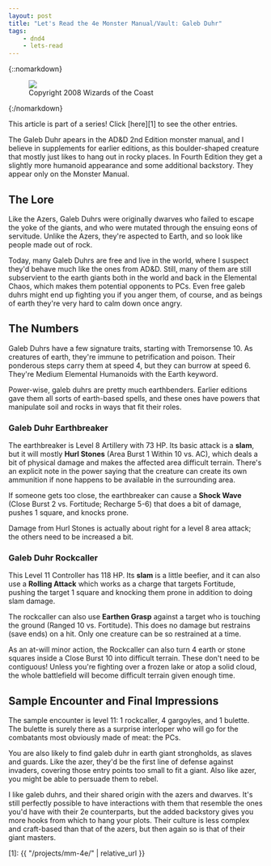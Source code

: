 ```yaml
---
layout: post
title: "Let's Read the 4e Monster Manual/Vault: Galeb Duhr"
tags:
    - dnd4
    - lets-read
---
```


{::nomarkdown}
<figure class="left">
  <img src="{{ "/assets/wir-mm-4e-galeb-duhr.png" | absolute_url }}"/>
  <figcaption>
    Copyright 2008 Wizards of the Coast
  </figcaption>
</figure>
{:/nomarkdown}

This article is part of a series! Click [here][1] to see the other entries.

The Galeb Duhr apears in the AD&D 2nd Edition monster manual, and I believe in
supplements for earlier editions, as this boulder-shaped creature that mostly
just likes to hang out in rocky places. In Fourth Edition they get a slightly
more humanoid appearance and some additional backstory. They appear only on the
Monster Manual.

## The Lore

Like the Azers, Galeb Duhrs were originally dwarves who failed to escape the
yoke of the giants, and who were mutated through the ensuing eons of
servitude. Unlike the Azers, they're aspected to Earth, and so look like people
made out of rock.

Today, many Galeb Duhrs are free and live in the world, where I suspect they'd
behave much like the ones from AD&D. Still, many of them are still subservient
to the earth giants both in the world and back in the Elemental Chaos, which
makes them potential opponents to PCs. Even free galeb duhrs might end up
fighting you if you anger them, of course, and as beings of earth they're very
hard to calm down once angry.

## The Numbers

Galeb Duhrs have a few signature traits, starting with Tremorsense 10. As
creatures of earth, they're immune to petrification and poison. Their ponderous
steps carry them at speed 4, but they can burrow at speed 6. They're Medium
Elemental Humanoids with the Earth keyword.

Power-wise, galeb duhrs are pretty much earthbenders. Earlier editions gave them
all sorts of earth-based spells, and these ones have powers that manipulate soil
and rocks in ways that fit their roles.

### Galeb Duhr Earthbreaker

The earthbreaker is Level 8 Artillery with 73 HP. Its basic attack is a
**slam**, but it will mostly **Hurl Stones** (Area Burst 1 Within 10 vs. AC),
which deals a bit of physical damage and makes the affected area difficult
terrain. There's an explicit note in the power saying that the creature can
create its own ammunition if none happens to be available in the surrounding
area.

If someone gets too close, the earthbreaker can cause a **Shock Wave** (Close
Burst 2 vs. Fortitude; Recharge 5-6) that does a bit of damage, pushes 1 square,
and knocks prone.

Damage from Hurl Stones is actually about right for a level 8 area attack; the
others need to be increased a bit.

### Galeb Duhr Rockcaller

This Level 11 Controller has 118 HP. Its **slam** is a little beefier, and it
can also use a **Rolling Attack** which works as a charge that targets
Fortitude, pushing the target 1 square and knocking them prone in addition to
doing slam damage.

The rockcaller can also use **Earthen Grasp** against a target who is touching
the ground (Ranged 10 vs. Fortitude). This does no damage but restrains (save
ends) on a hit. Only one creature can be so restrained at a time.

As an at-will minor action, the Rockcaller can also turn 4 earth or stone
squares inside a Close Burst 10 into difficult terrain. These don't need to be
contiguous! Unless you're fighting over a frozen lake or atop a solid cloud, the
whole battlefield will become difficult terrain given enough time.

## Sample Encounter and Final Impressions

The sample encounter is level 11: 1 rockcaller, 4 gargoyles, and 1 bulette. The
bulette is surely there as a surprise interloper who will go for the combatants
most obviously made of meat: the PCs.

You are also likely to find galeb duhr in earth giant strongholds, as slaves and
guards. Like the azer, they'd be the first line of defense against invaders,
covering those entry points too small to fit a giant. Also like azer, you might
be able to persuade them to rebel.

I like galeb duhrs, and their shared origin with the azers and dwarves. It's
still perfectly possible to have interactions with them that resemble the ones
you'd have with their 2e counterparts, but the added backstory gives you more
hooks from which to hang your plots. Their culture is less complex and
craft-based than that of the azers, but then again so is that of their giant
masters.

[1]: {{ "/projects/mm-4e/" | relative_url }}
